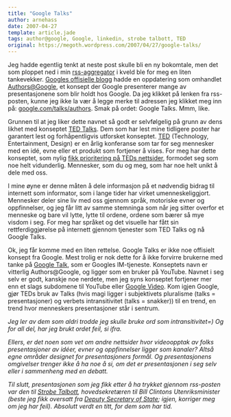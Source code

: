 ```yaml
---
title: "Google Talks"
author: arnehass
date: 2007-04-27
template: article.jade
tags: author@google, Google, linkedin, strobe talbott, TED
original: https://megoth.wordpress.com/2007/04/27/google-talks/
---
```


<p>Jeg hadde egentlig tenkt at neste post skulle bli en ny bokomtale, men det som ploppet ned i min <a href="http://en.wikipedia.org/wiki/Aggregator">rss-aggregator</a> i kveld ble for meg en liten tankevekker. <a href="http://googleblog.blogspot.com/">Googles offisielle blogg</a> hadde en oppdatering som omhandlet <a href="http://www.youtube.com/atgoogletalks">Authors@Google</a>, et konsept der Google presenterer mange av presentasjonene som blir holdt hos Google. Da jeg klikket på lenken fra rss-posten, kunne jeg ikke la vær å legge merke til adressen jeg klikket meg inn på: <a href="http://www.google.com/talks/authors">google.com/talks/authors</a>. Smak på ordet: Google Talks. Mmm, like.</p>
<span class="more"></span>
<p>Grunnen til at jeg liker dette navnet så godt er selvfølgelig på grunn av dens likhet med konseptet <a href="http://www.ted.com/index.php/talks">TED Talks</a>. Dem som har lest mine tidligere poster har garantert lest og forhåpentligvis utforsket konseptet. <a href="http://www.ted.com/">TED</a> (Technology, Entertainment, Design) er en årlig konferanse som tar for seg mennesker med en idé, evne eller et produkt som fortjener å vises. For meg har dette konseptet, som nylig <a href="http://blog.ted.com/2007/04/the_new_tedcom.php">fikk prioritering på TEDs nettsider</a>, formodet seg som noe helt vidunderlig. Mennesker, som du og meg, som har noe helt unikt å dele med oss.</p>
<p>I mine øyne er denne måten å dele informasjon på et nødvendig bidrag til internett som informator, som i lange tider har virket umenneskeliggjort. Mennesker deler sine liv med oss gjennom språk, motoriske evner og oppfinnelser, og jeg får litt av samme stemninga som når jeg sitter overfor et menneske og bare vil lytte, lytte til ordene, ordene som bærer så mye visdom i seg. For meg har språket og det visuelle har fått sin rettferdiggjørelse på internett gjennom tjenester som TED Talks og nå Google Talks.</p>
<p>Ok, jeg får komme med en liten rettelse. Google Talks er ikke noe offisielt konsept fra Google. Mest trolig er nok dette for å ikke forvirre brukerne med tanke på <a href="http://www.google.com/talk/">Google Talk</a>, som er Googles IM-tjeneste. Konseptets navn er vitterlig Authors@Google, og ligger som en bruker på YouTube. Navnet i seg selv er godt, kanskje noe nerdete, men jeg syns konseptet fortjener mer enn et slags subdomene til YouTube eller <a href="http://video.google.com/googleplex.html">Google Video</a>. Kom igjen Google, gjør TEDs bruk av Talks (hvis magi ligger i subjektivets pluralisme (talks = presentasjoner) og verbets intransitivitet (talks = snakker)) til en trend, en trend hvor menneskers presentasjoner står i sentrum.</p>
<p><em>Jeg ler av dem som aldri trodde jeg skulle bruke ord som intransitivitet=) Og for all del, har jeg brukt ordet feil, si ifra.</em></p>
<p><em>Ellers, er det noen som vet om andre nettsider hvor videoopptak av folks presentasjoner av idéer, evner og oppfinnelser ligger som kanaler? Altså egne områder designet for presentasjoners formål. Og presentasjonens omgivelser trenger ikke å ha noe å si, om det er presentasjonen i seg selv eller i sammenheng med en debatt.</em></p>
<p><em>Til slutt, presentasjonen som  jeg fikk etter å ha trykket gjennom rss-posten var den til <a href="http://en.wikipedia.org/wiki/Strobe_Talbott">Strobe Talbott</a>, hovedsekretæren til Bill Clintons Utenriksminister (beste jeg fikk oversatt fra <a title="United States Deputy Secretary of State" href="http://en.wikipedia.org/wiki/United_States_Deputy_Secretary_of_State">Deputy Secretary of State</a>; igjen, korriger meg om jeg har feil). Absolutt verdt en titt, for dem som har tid.</em></p>
